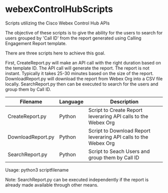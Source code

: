 # webexControlHubScripts
Scripts utilizing the Cisco Webex Control Hub APIs

The objective of these scripts is to give the ability for the users to search for users grouped by 'Call ID' from the report generated using Calling Engagement Report template.

There are three scripts here to achieve this goal. 

First, CreateReport.py will make an API call with the right duration based on the template ID. The API call will generate the report. The report is not instant. Typically it takes 25-30 minutes based on the size of the report. DownloadReport.py will download the report from Webex Org into a CSV file locally. SearchReport.py then can be executed to search for the users and group them by Call ID.

Filename | Language | Description
--- | --- | ---
CreateReport.py | Python | Script to Create Report leveraring API calls to the Webex Org
DownloadReport.py | Python | Script to Download Report leveraring API calls to the Webex Org
SearchReport.py | Python | Script to Seach Users and group them by Call ID

Usage: python3 scriptfilename

Note: SearchReport.py can be executed independently if the report is already made available through other means. 
